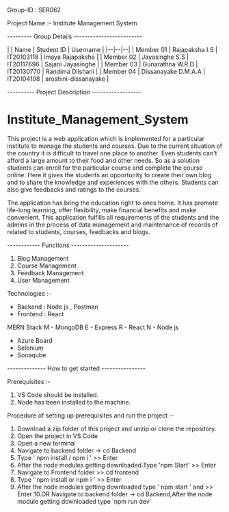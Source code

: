 Group-ID : SER062

Project Name :- Institute Management System

--------- Group Details -------------------------

|       | Name | Student ID | Username |
|--|--|--|
| Member 01 | Rajapaksha I.S | IT20103118 | Imaya Rajapaksha     |
| Member 02 | Jayasinghe S.S | IT20117696 | Sajani Jayasinghe    |
| Member 03 | Gunarathna W.R.D | IT20130770 | Randima Dilshani     |
| Member 04 | Dissanayake D.M.A.A | IT20104108 | aroshini-dissanayake |		
		
---------- Project Description ------------------

# Institute_Management_System

This project is a web application which is implemented for a particular institute to manage the students and courses. Due to the current situation of the country it is difficult to travel one place to another. Even students can't afford a large amount to their food and other needs. So as a solution students can enroll for the particular course and complete the course online. Here it gives the students an opportunity to create their own blog and to share the knowledge and experiences with the others. Students can also give feedbacks and ratings to the courses.

The application has bring the education right to ones home. It has promote life-long learning, offer flexibility, make financial benefits and make convenient. This application fulfills all requirements of the students and the admins in the process of data management and maintenance of records of related to students, courses, feedbacks and blogs.

------------   Functions    ---------------------
 
 1) Blog Management
 2) Course Management
 3) Feedback Management
 4) User Management

Technologies :-
  * Backend : Node js , Postman
  * Frontend : React

MERN Stack 
  M - MongoDB
  E - Express
  R - React
  N - Node js

  * Azure Board 
  * Selenium
  * Sonaqube

-------------- How to get started ----------------

Prerequisites :-
   1. VS Code should be installed.
   2. Node has been installed to the machine.

Procedure of setting up prerequisites and run the project :-
   1. Download a zip folder of this project and unzip or clone the repository.
   2. Open the project in VS Code 
   3. Open a new terminal
   4. Navigate to backend folder -> cd Backend
   5. Type ' npm install / npm i ' >> Enter
   6. After the node modules getting downloaded.Type 'npm Start' >> Enter
   7. Navigate to Frontend folder >> cd frontend
   8. Type ' npm install or npm i ' >> Enter
   9. After the node modules getting downloaded type ' npm start ' and >> Enter
   10.OR Navigate to backend folder -> cd Backend,After the node module getting downloaded type 'npm run dev'
  
